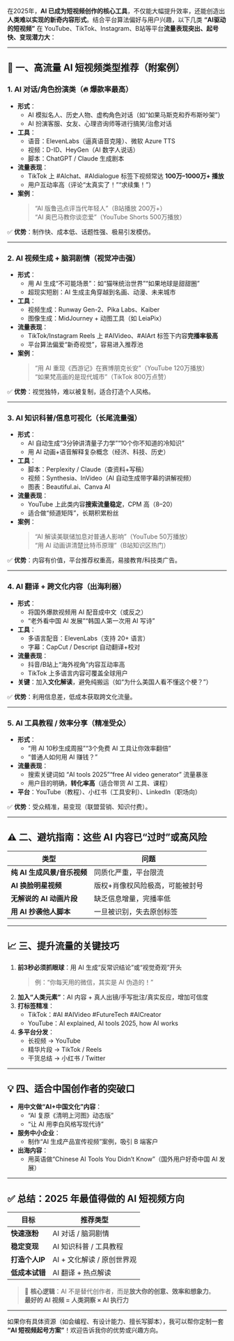 在2025年，**AI 已成为短视频创作的核心工具**，不仅能大幅提升效率，还能创造出**人类难以实现的新奇内容形式**。结合平台算法偏好与用户兴趣，以下几类 **“AI驱动的短视频”** 在 YouTube、TikTok、Instagram、B站等平台**流量表现突出、起号快、变现潜力大**：

---

## 🚀 一、高流量 AI 短视频类型推荐（附案例）

### 1. **AI 对话/角色扮演类**（🔥 爆款率最高）
- **形式**：  
  - AI 模拟名人、历史人物、虚构角色对话（如“如果马斯克和乔布斯吵架”）  
  - AI 扮演客服、女友、心理咨询师等进行搞笑/治愈对话
- **工具**：  
  - 语音：ElevenLabs（逼真语音克隆）、微软 Azure TTS  
  - 视频：D-ID、HeyGen（AI 数字人说话）  
  - 脚本：ChatGPT / Claude 生成剧本
- **流量表现**：  
  - TikTok 上 #AIchat、#AIdialogue 标签下视频常达 **100万–1000万+ 播放**  
  - 用户互动率高（评论“太真实了！”“求续集！”）
- **案例**：  
  > “AI 版鲁迅点评当代年轻人”（B站播放 200万+）  
  > “AI 奥巴马教你谈恋爱”（YouTube Shorts 500万播放）

✅ **优势**：制作快、成本低、话题性强、极易引发模仿。

---

### 2. **AI 视频生成 + 脑洞剧情**（视觉冲击强）
- **形式**：  
  - 用 AI 生成“不可能场景”：如“猫咪统治世界”“如果地球是甜甜圈”  
  - 超现实短剧：AI 生成主角穿越到名画、动漫、未来城市
- **工具**：  
  - 视频生成：Runway Gen-2、Pika Labs、Kaiber  
  - 图像生成：MidJourney + 动图工具（如 LeiaPix）
- **流量表现**：  
  - TikTok/Instagram Reels 上 #AIVideo、#AIArt 标签下内容**完播率极高**  
  - 平台算法偏爱“新奇视觉”，容易进入推荐池
- **案例**：  
  > “用 AI 重现《西游记》在赛博朋克长安”（YouTube 120万播放）  
  > “如果梵高画的是现代城市”（TikTok 800万点赞）

✅ **优势**：视觉独特，难以被复制，适合打造个人风格。

---

### 3. **AI 知识科普/信息可视化**（长尾流量强）
- **形式**：  
  - AI 自动生成“3分钟讲清量子力学”“10个你不知道的冷知识”  
  - 用 AI 动画+语音解释复杂概念（经济、科技、历史）
- **工具**：  
  - 脚本：Perplexity / Claude（查资料+写稿）  
  - 视频：Synthesia、InVideo（AI 自动生成带字幕的讲解视频）  
  - 图表：Beautiful.ai、Canva AI
- **流量表现**：  
  - YouTube 上此类内容**搜索流量稳定**，CPM 高（$8–$20）  
  - 适合做“频道矩阵”，长期积累粉丝
- **案例**：  
  > “AI 解读美联储加息对普通人影响”（YouTube 50万播放）  
  > “用 AI 动画讲清楚比特币原理”（B站知识区热门）

✅ **优势**：内容有价值，平台推荐权重高，易接教育/科技类广告。

---

### 4. **AI 翻译 + 跨文化内容**（出海利器）
- **形式**：  
  - 将国外爆款视频用 AI 配音成中文（或反之）  
  - “老外看中国 AI 发展”“韩国人第一次用 AI 写诗”
- **工具**：  
  - 多语言配音：ElevenLabs（支持 20+ 语言）  
  - 字幕：CapCut / Descript 自动翻译+校对
- **流量表现**：  
  - 抖音/B站上“海外视角”内容互动率高  
  - TikTok 上多语言内容可覆盖全球用户
- **关键**：加入**文化解读**，避免纯搬运（如“为什么美国人看不懂这个梗？”）

✅ **优势**：利用信息差，低成本获取跨文化流量。

---

### 5. **AI 工具教程 / 效率分享**（精准受众）
- **形式**：  
  - “用 AI 10秒生成周报”“3个免费 AI 工具让你效率翻倍”  
  - “普通人如何用 AI 赚钱？”
- **流量表现**：  
  - 搜索关键词如 “AI tools 2025”“free AI video generator” 流量暴涨  
  - 用户目的明确，**转化率高**（适合带货 AI 工具、课程）
- **平台**：YouTube（教程）、小红书（工具安利）、LinkedIn（职场向）

✅ **优势**：受众精准，易变现（联盟营销、知识付费）。

---

## ⚠️ 二、避坑指南：这些 AI 内容已“过时”或高风险

| 类型 | 问题 |
|------|------|
| **纯 AI 生成风景/音乐视频** | 同质化严重，平台限流 |
| **AI 换脸明星视频** | 版权+肖像权风险极高，可能被封号 |
| **无解说的 AI 动画片段** | 缺乏信息增量，完播率低 |
| **用 AI 抄袭他人脚本** | 一旦被识别，失去原创标签 |

---

## 📈 三、提升流量的关键技巧

1. **前3秒必须抓眼球**：用 AI 生成“反常识结论”或“视觉奇观”开头  
   > 例：“你每天用的微信，其实是 AI 伪造的！”
2. **加入“人类元素”**：AI 内容 + 真人出镜/手写批注/真实反应，增加可信度
3. **打标签精准**：  
   - TikTok：#AI #AIVideo #FutureTech #AICreator  
   - YouTube：AI explained, AI tools 2025, how AI works
4. **多平台分发**：  
   - 长视频 → YouTube  
   - 精华片段 → TikTok / Reels  
   - 干货总结 → 小红书 / Twitter

---

## 💡 四、适合中国创作者的突破口

- **用中文做“AI+中国文化”内容**：  
  - “AI 复原《清明上河图》动态版”  
  - “让 AI 用李白风格写现代诗”
- **服务中小企业**：  
  - 制作“AI 生成产品宣传视频”案例，吸引 B 端客户
- **出海内容**：  
  - 用英语做“Chinese AI Tools You Didn’t Know”（国外用户好奇中国 AI 发展）

---

## ✅ 总结：2025 年最值得做的 AI 短视频方向

| 目标 | 推荐类型 |
|------|--------|
| **快速涨粉** | AI 对话 / 脑洞剧情 |
| **稳定变现** | AI 知识科普 / 工具教程 |
| **打造个人IP** | AI + 文化解读 / 原创世界观 |
| **低成本试错** | AI 翻译 + 热点解读 |

> 🔑 **核心逻辑**：AI 不是替代创作者，而是**放大你的创意、效率和想象力**。  
> **最好的 AI 视频 = 人类洞察 × AI 执行力**

---

如果你有具体资源（如会编程、有设计能力、擅长写脚本），我可以帮你定制一套 **“AI 短视频起号方案”**！欢迎告诉我你的优势或兴趣方向。